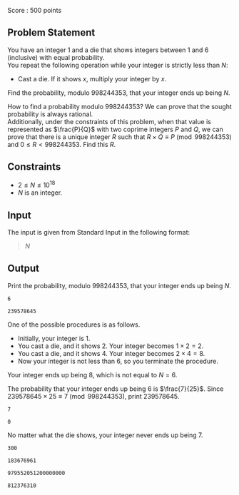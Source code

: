 Score : $500$ points

## Problem Statement

You have an integer $1$ and a die that shows integers between $1$ and $6$ (inclusive) with equal probability.<br>
You repeat the following operation while your integer is strictly less than $N$:

- Cast a die.  If it shows $x$, multiply your integer by $x$.

Find the probability, modulo $998244353$, that your integer ends up being $N$.

 How to find a probability modulo $998244353$? 
We can prove that the sought probability is always rational.  
Additionally, under the constraints of this problem, when that value is represented as $\frac{P}{Q}$ with two coprime integers $P$ and $Q$, we can prove that there is a unique integer $R$ such that $R \times Q \equiv P\pmod{998244353}$ and $0 \leq R \lt 998244353$.  Find this $R$.

## Constraints

- $2 \leq N \leq 10^{18}$
- $N$ is an integer.

## Input

The input is given from Standard Input in the following format:

> $N$

## Output

Print the probability, modulo $998244353$, that your integer ends up being $N$.

```input1
6
```

```output1
239578645
```

One of the possible procedures is as follows.

- Initially, your integer is $1$.
- You cast a die, and it shows $2$.  Your integer becomes $1 \times 2 = 2$.
- You cast a die, and it shows $4$.  Your integer becomes $2 \times 4 = 8$.
- Now your integer is not less than $6$, so you terminate the procedure.

Your integer ends up being $8$, which is not equal to $N = 6$.  

The probability that your integer ends up being $6$ is $\frac{7}{25}$.  Since $239578645 \times 25 \equiv 7 \pmod{998244353}$, print $239578645$.

```input2
7
```

```output2
0
```

No matter what the die shows, your integer never ends up being $7$.

```input3
300
```

```output3
183676961
```

```input4
979552051200000000
```

```output4
812376310
```